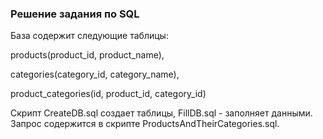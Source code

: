### Решение задания по SQL

База содержит следующие таблицы:  

products(product_id, product_name),  

categories(category_id, category_name),  

product_categories(id, product_id, category_id)  

Скрипт CreateDB.sql создает таблицы, FillDB.sql - заполняет данными.  
Запрос содержится в скрипте ProductsAndTheirCategories.sql.
